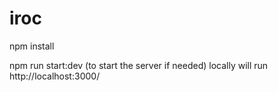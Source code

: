 # iroc 

npm install

npm run start:dev (to start the server if needed) locally will run http://localhost:3000/

